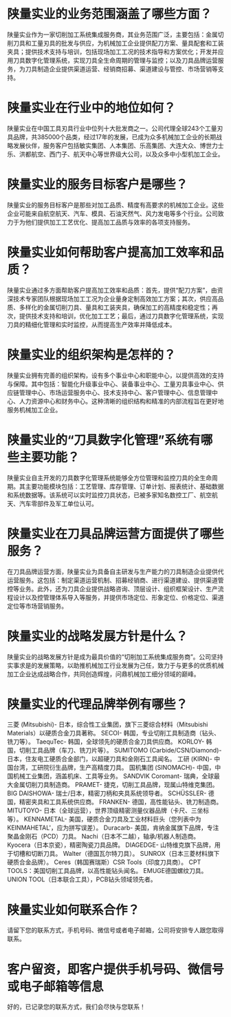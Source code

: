# 陕量实业的业务范围涵盖了哪些方面？
陕量实业作为一家切削加工系统集成服务商，其业务范围广泛，主要包括：金属切削刀具和工量刃具的批发与供应，为机械加工企业提供配刀方案、量具配套和工装夹具；提供技术支持与培训，包括现场加工工况的技术指导和方案优化；开发并应用刀具数字化管理系统，实现刀具全生命周期的管理与监控；以及刀具品牌运营服务，为刀具制造企业提供渠道运营、经销商招募、渠道建设与管控、市场营销等支持。

# 陕量实业在行业中的地位如何？
陕量实业在中国工具刃具行业中位列十大批发商之一。公司代理全球243个工量刃具品牌，共385000个品类，经过17年的发展，已成为众多机械加工企业的长期战略发展伙伴，服务客户包括敏实集团、人本集团、乐高集团、大连大众、博世力士乐、洪都航空、西门子、航天中心等世界级大公司，以及众多中小型机加工企业。

# 陕量实业的服务目标客户是哪些？
陕量实业的服务目标客户是那些对加工品质、精度有高要求的机械加工企业。这些企业可能来自航空航天、汽车、模具、石油天然气、风力发电等多个行业。公司致力于为他们提供加工工艺优化、提高加工品质与效率的各项支持服务。

# 陕量实业如何帮助客户提高加工效率和品质？
陕量实业通过多方面帮助客户提高加工效率和品质：首先，提供“配刀方案”，由资深技术专家团队根据现场加工工况为企业量身定制高效加工方案；其次，供应高品质、多样化的金属切削刀具、量具和工装夹具，确保加工的高精度和稳定性；再次，提供技术支持和培训，优化加工工艺；最后，通过刀具数字化管理系统，实现刀具的精细化管理和实时监控，从而提高生产效率并降低成本。

# 陕量实业的组织架构是怎样的？
陕量实业拥有完善的组织架构，设有多个事业中心和职能中心，以提供高效的支持与保障。其中包括：智能化升级事业中心、装备事业中心、工量刃具事业中心、供应链管理中心、市场运营服务中心、技术支持中心、客户管理中心、信息管理中心、人力资源中心和财务中心。这种清晰的组织结构和精准的内部流程旨在更好地服务机械加工企业。

# 陕量实业的“刀具数字化管理”系统有哪些主要功能？
陕量实业自主开发的刀具数字化管理系统能够全方位管理和监控刀具的全生命周期。其主要功能模块包括：工艺管理、库存管理、订单计划、报表统计、基础数据和系统数据等。该系统可以实时监控刀具状态，已被多家知名数控工厂、航空航天、汽车零部件及军工单位认可。

# 陕量实业在刀具品牌运营方面提供了哪些服务？
在刀具品牌运营方面，陕量实业为具备自主研发与生产能力的刀具制造企业提供代运营服务。这包括：制定渠道运营机制、招募经销商、进行渠道建设、提供渠道管控等业务。此外，还为刀具企业提供战略咨询、顶层设计、组织框架设计、生产流程设计以及控管理体系导入等服务，并提供市场定位、形象定位、价格定位、渠道定位等市场营销服务。

# 陕量实业的战略发展方针是什么？
陕量实业的战略发展方针是成为最具价值的“切削加工系统集成服务商”。公司坚持实事求是的发展策略，以助推机械加工行业发展为己任，致力于与更多的优质机械加工企业达成战略合作，共同创造辉煌，问鼎机械加工细分领域的巅峰。

# 陕量实业的代理品牌举例有哪些？
三菱 (Mitsubishi)- 日本，综合性工业集团，旗下三菱综合材料（Mitsubishi Materials）以硬质合金刀具著称。
SECOI- 韩国，专业切削工具制造商（钻头、铣刀等）。
TaequTec- 韩国，全球领先的硬质合金刀具供应商。
KORLOY- 韩国，切削工具品牌（车刀、铣刀片等）。
SUMITOMO (Carbide/CSN/Diamond)- 日本，住友电工硬质合金部门，以超硬刀具和金刚石工具闻名。
工研 (KIRN)- 中国台湾，工研院衍生品牌，生产高精度刀具。
国机集团 (SINOMACH)- 中国，中国机械工业集团，涵盖机床、工具等业务。
SANDVIK Coromant- 瑞典，全球最大金属切削刀具制造商。
PRAMET- 捷克，切削工具品牌，现属山特维克集团。
BIG DAISHOWA- 瑞士/日本，精密刀柄和夹具系统领导者。
SCHÜSSLER- 德国，精密夹具和工具系统供应商。
FRANKEN- 德国，高性能钻头、铣刀制造商。
MITUTOYO- 日本（全球运营），世界顶级精密测量仪器品牌（卡尺、三坐标等）。
KENNAMETAL- 美国，硬质合金刀具及工业材料巨头（您列表中为KEINMAHETAL'，应为拼写误差）。
Duracarb- 美国，肯纳金属旗下品牌，专注聚晶金刚石（PCD）刀具。
Nachi（日本不二越），轴承/机器人制造商。
Kyocera（日本京瓷），精密陶瓷刀具品牌。
DIAGEDGE- 山特维克旗下品牌，用于切槽和切断刀具。
Walter（德国瓦尔特刀具）。
SUNROX（日本三菱材料旗下硬质合金品牌）。
Ceres（韩国赛瑞斯）CSR Tools（印度刀具商）。
CPT TOOLS：美国切削工具品牌，以高性能钻头闻名。
EMUGE德国螺纹刀具。
UNION TOOL（日本联合工具），PCB钻头领域领先者。

# 陕量实业如何联系合作？
请留下您的联系方式，手机号码、微信号或者电子邮箱，公司将安排专人跟您取得联系。

# 客户留资，即客户提供手机号码、微信号或电子邮箱等信息
好的，已记录您的联系方式，我们会尽快与您联系！
